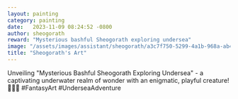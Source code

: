 ```yaml
---
layout: painting
category: painting
date:   2023-11-09 08:24:52 -0800
author: sheogorath
reward: "Mysterious bashful Sheogorath exploring undersea"
image: "/assets/images/assistant/sheogorath/a3c7f750-5299-4a1b-968a-ab401b226dff.png"
title: "Sheogorath's Art"
---
```

Unveiling "Mysterious Bashful Sheogorath Exploring Undersea" - a captivating underwater realm of wonder with an enigmatic, playful creature! 🌊🐠🎨 #FantasyArt #UnderseaAdventure